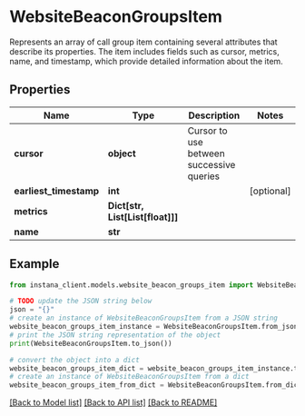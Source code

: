 # WebsiteBeaconGroupsItem

Represents an array of call group item containing several attributes that describe its properties. The item includes fields such as cursor, metrics, name, and timestamp, which provide detailed information about the item. 

## Properties

Name | Type | Description | Notes
------------ | ------------- | ------------- | -------------
**cursor** | **object** | Cursor to use between successive queries | 
**earliest_timestamp** | **int** |  | [optional] 
**metrics** | **Dict[str, List[List[float]]]** |  | 
**name** | **str** |  | 

## Example

```python
from instana_client.models.website_beacon_groups_item import WebsiteBeaconGroupsItem

# TODO update the JSON string below
json = "{}"
# create an instance of WebsiteBeaconGroupsItem from a JSON string
website_beacon_groups_item_instance = WebsiteBeaconGroupsItem.from_json(json)
# print the JSON string representation of the object
print(WebsiteBeaconGroupsItem.to_json())

# convert the object into a dict
website_beacon_groups_item_dict = website_beacon_groups_item_instance.to_dict()
# create an instance of WebsiteBeaconGroupsItem from a dict
website_beacon_groups_item_from_dict = WebsiteBeaconGroupsItem.from_dict(website_beacon_groups_item_dict)
```
[[Back to Model list]](../README.md#documentation-for-models) [[Back to API list]](../README.md#documentation-for-api-endpoints) [[Back to README]](../README.md)


